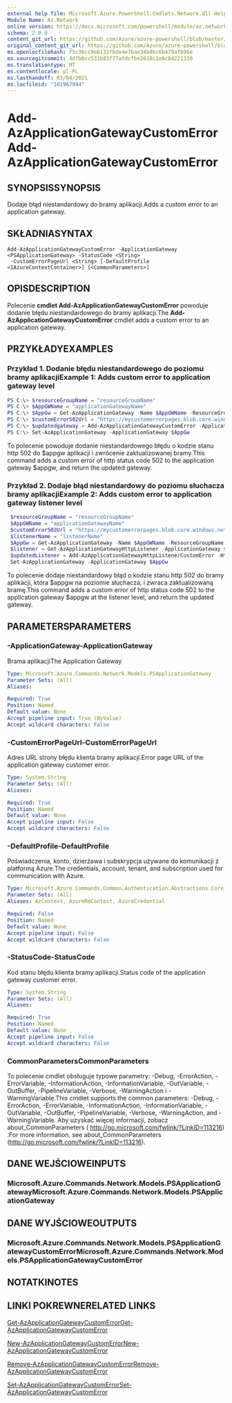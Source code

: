 ```yaml
---
external help file: Microsoft.Azure.PowerShell.Cmdlets.Network.dll-Help.xml
Module Name: Az.Network
online version: https://docs.microsoft.com/powershell/module/az.network/add-azapplicationgatewaycustomerror
schema: 2.0.0
content_git_url: https://github.com/Azure/azure-powershell/blob/master/src/Network/Network/help/Add-AzApplicationGatewayCustomError.md
original_content_git_url: https://github.com/Azure/azure-powershell/blob/master/src/Network/Network/help/Add-AzApplicationGatewayCustomError.md
ms.openlocfilehash: f5c36cc9e6133fbde4e7bae34b4bc6b479afb96e
ms.sourcegitcommit: 4dfb0cc533b83f77afdcfbe2618c1e6c8d221330
ms.translationtype: MT
ms.contentlocale: pl-PL
ms.lasthandoff: 03/04/2021
ms.locfileid: "101967994"
---
```

# <span data-ttu-id="c5096-101">Add-AzApplicationGatewayCustomError</span><span class="sxs-lookup"><span data-stu-id="c5096-101">Add-AzApplicationGatewayCustomError</span></span>

## <span data-ttu-id="c5096-102">SYNOPSIS</span><span class="sxs-lookup"><span data-stu-id="c5096-102">SYNOPSIS</span></span>
<span data-ttu-id="c5096-103">Dodaje błąd niestandardowy do bramy aplikacji.</span><span class="sxs-lookup"><span data-stu-id="c5096-103">Adds a custom error to an application gateway.</span></span>

## <span data-ttu-id="c5096-104">SKŁADNIA</span><span class="sxs-lookup"><span data-stu-id="c5096-104">SYNTAX</span></span>

```
Add-AzApplicationGatewayCustomError -ApplicationGateway <PSApplicationGateway> -StatusCode <String>
 -CustomErrorPageUrl <String> [-DefaultProfile <IAzureContextContainer>] [<CommonParameters>]
```

## <span data-ttu-id="c5096-105">OPIS</span><span class="sxs-lookup"><span data-stu-id="c5096-105">DESCRIPTION</span></span>
<span data-ttu-id="c5096-106">Polecenie **cmdlet Add-AzApplicationGatewayCustomError** powoduje dodanie błędu niestandardowego do bramy aplikacji.</span><span class="sxs-lookup"><span data-stu-id="c5096-106">The **Add-AzApplicationGatewayCustomError** cmdlet adds a custom error to an application gateway.</span></span>

## <span data-ttu-id="c5096-107">PRZYKŁADY</span><span class="sxs-lookup"><span data-stu-id="c5096-107">EXAMPLES</span></span>

### <span data-ttu-id="c5096-108">Przykład 1. Dodanie błędu niestandardowego do poziomu bramy aplikacji</span><span class="sxs-lookup"><span data-stu-id="c5096-108">Example 1: Adds custom error to application gateway level</span></span>
```powershell
PS C:\> $resourceGroupName = "resourceGroupName"
PS C:\> $AppGWName = "applicationGatewayName"
PS C:\> $AppGw = Get-AzApplicationGateway -Name $AppGWName -ResourceGroup $resourceGroupName
PS C:\> $customError502Url = "https://mycustomerrorpages.blob.core.windows.net/errorpages/502.htm"
PS C:\> $updatedgateway = Add-AzApplicationGatewayCustomError -ApplicationGateway $AppGw -StatusCode HttpStatus502 -CustomErrorPageUrl $customError502Url
PS C:\> Set-AzApplicationGateway -ApplicationGateway $AppGw
```

<span data-ttu-id="c5096-109">To polecenie powoduje dodanie niestandardowego błędu o kodzie stanu http 502 do $appgw aplikacji i zwrócenie zaktualizowanej bramy.</span><span class="sxs-lookup"><span data-stu-id="c5096-109">This command adds a custom error of http status code 502 to the application gateway $appgw, and return the updated gateway.</span></span>

### <span data-ttu-id="c5096-110">Przykład 2. Dodaje błąd niestandardowy do poziomu słuchacza bramy aplikacji</span><span class="sxs-lookup"><span data-stu-id="c5096-110">Example 2: Adds custom error to application gateway listener level</span></span>
```powershell
 $resourceGroupName = "resourceGroupName"
 $AppGWName = "applicationGatewayName"
 $customError502Url = "https://mycustomerrorpages.blob.core.windows.net/errorpages/502.htm"
 $listenerName = "listenerName"
 $AppGw = Get-AzApplicationGateway -Name $AppGWName -ResourceGroupName $resourceGroupName
 $listener = Get-AzApplicationGatewayHttpListener -ApplicationGateway $AppGW -Name $listenerName
 $updatedListener = Add-AzApplicationGatewayHttpListenerCustomError -HttpListener $listener -StatusCode HttpStatus502 -CustomErrorPageUrl $customError502Url 
 Set-AzApplicationGateway -ApplicationGateway $AppGw
```

<span data-ttu-id="c5096-111">To polecenie dodaje niestandardowy błąd o kodzie stanu http 502 do bramy aplikacji, która $appgw na poziomie słuchacza, i zwraca zaktualizowaną bramę.</span><span class="sxs-lookup"><span data-stu-id="c5096-111">This command adds a custom error of http status code 502 to the application gateway $appgw at the listener level, and return the updated gateway.</span></span>

## <span data-ttu-id="c5096-112">PARAMETERS</span><span class="sxs-lookup"><span data-stu-id="c5096-112">PARAMETERS</span></span>

### <span data-ttu-id="c5096-113">-ApplicationGateway</span><span class="sxs-lookup"><span data-stu-id="c5096-113">-ApplicationGateway</span></span>
<span data-ttu-id="c5096-114">Brama aplikacji</span><span class="sxs-lookup"><span data-stu-id="c5096-114">The Application Gateway</span></span>

```yaml
Type: Microsoft.Azure.Commands.Network.Models.PSApplicationGateway
Parameter Sets: (All)
Aliases:

Required: True
Position: Named
Default value: None
Accept pipeline input: True (ByValue)
Accept wildcard characters: False
```

### <span data-ttu-id="c5096-115">-CustomErrorPageUrl</span><span class="sxs-lookup"><span data-stu-id="c5096-115">-CustomErrorPageUrl</span></span>
<span data-ttu-id="c5096-116">Adres URL strony błędu klienta bramy aplikacji.</span><span class="sxs-lookup"><span data-stu-id="c5096-116">Error page URL of the application gateway customer error.</span></span>

```yaml
Type: System.String
Parameter Sets: (All)
Aliases:

Required: True
Position: Named
Default value: None
Accept pipeline input: False
Accept wildcard characters: False
```

### <span data-ttu-id="c5096-117">-DefaultProfile</span><span class="sxs-lookup"><span data-stu-id="c5096-117">-DefaultProfile</span></span>
<span data-ttu-id="c5096-118">Poświadczenia, konto, dzierżawa i subskrypcja używane do komunikacji z platformą Azure.</span><span class="sxs-lookup"><span data-stu-id="c5096-118">The credentials, account, tenant, and subscription used for communication with Azure.</span></span>

```yaml
Type: Microsoft.Azure.Commands.Common.Authentication.Abstractions.Core.IAzureContextContainer
Parameter Sets: (All)
Aliases: AzContext, AzureRmContext, AzureCredential

Required: False
Position: Named
Default value: None
Accept pipeline input: False
Accept wildcard characters: False
```

### <span data-ttu-id="c5096-119">-StatusCode</span><span class="sxs-lookup"><span data-stu-id="c5096-119">-StatusCode</span></span>
<span data-ttu-id="c5096-120">Kod stanu błędu klienta bramy aplikacji.</span><span class="sxs-lookup"><span data-stu-id="c5096-120">Status code of the application gateway customer error.</span></span>

```yaml
Type: System.String
Parameter Sets: (All)
Aliases:

Required: True
Position: Named
Default value: None
Accept pipeline input: False
Accept wildcard characters: False
```

### <span data-ttu-id="c5096-121">CommonParameters</span><span class="sxs-lookup"><span data-stu-id="c5096-121">CommonParameters</span></span>
<span data-ttu-id="c5096-122">To polecenie cmdlet obsługuje typowe parametry: -Debug, -ErrorAction, -ErrorVariable, -InformationAction, -InformationVariable, -OutVariable, -OutBuffer, -PipelineVariable, -Verbose, -WarningAction i -WarningVariable.</span><span class="sxs-lookup"><span data-stu-id="c5096-122">This cmdlet supports the common parameters: -Debug, -ErrorAction, -ErrorVariable, -InformationAction, -InformationVariable, -OutVariable, -OutBuffer, -PipelineVariable, -Verbose, -WarningAction, and -WarningVariable.</span></span> <span data-ttu-id="c5096-123">Aby uzyskać więcej informacji, zobacz about_CommonParameters ( http://go.microsoft.com/fwlink/?LinkID=113216) .</span><span class="sxs-lookup"><span data-stu-id="c5096-123">For more information, see about_CommonParameters (http://go.microsoft.com/fwlink/?LinkID=113216).</span></span>

## <span data-ttu-id="c5096-124">DANE WEJŚCIOWE</span><span class="sxs-lookup"><span data-stu-id="c5096-124">INPUTS</span></span>

### <span data-ttu-id="c5096-125">Microsoft.Azure.Commands.Network.Models.PSApplicationGateway</span><span class="sxs-lookup"><span data-stu-id="c5096-125">Microsoft.Azure.Commands.Network.Models.PSApplicationGateway</span></span>

## <span data-ttu-id="c5096-126">DANE WYJŚCIOWE</span><span class="sxs-lookup"><span data-stu-id="c5096-126">OUTPUTS</span></span>

### <span data-ttu-id="c5096-127">Microsoft.Azure.Commands.Network.Models.PSApplicationGatewayCustomError</span><span class="sxs-lookup"><span data-stu-id="c5096-127">Microsoft.Azure.Commands.Network.Models.PSApplicationGatewayCustomError</span></span>

## <span data-ttu-id="c5096-128">NOTATKI</span><span class="sxs-lookup"><span data-stu-id="c5096-128">NOTES</span></span>

## <span data-ttu-id="c5096-129">LINKI POKREWNE</span><span class="sxs-lookup"><span data-stu-id="c5096-129">RELATED LINKS</span></span>

[<span data-ttu-id="c5096-130">Get-AzApplicationGatewayCustomError</span><span class="sxs-lookup"><span data-stu-id="c5096-130">Get-AzApplicationGatewayCustomError</span></span>](./Get-AzApplicationGatewayCustomError.md)

[<span data-ttu-id="c5096-131">New-AzApplicationGatewayCustomError</span><span class="sxs-lookup"><span data-stu-id="c5096-131">New-AzApplicationGatewayCustomError</span></span>](./New-AzApplicationGatewayCustomError.md)

[<span data-ttu-id="c5096-132">Remove-AzApplicationGatewayCustomError</span><span class="sxs-lookup"><span data-stu-id="c5096-132">Remove-AzApplicationGatewayCustomError</span></span>](./Remove-AzApplicationGatewayCustomError.md)

[<span data-ttu-id="c5096-133">Set-AzApplicationGatewayCustomError</span><span class="sxs-lookup"><span data-stu-id="c5096-133">Set-AzApplicationGatewayCustomError</span></span>](./Set-AzApplicationGatewayCustomError.md)
